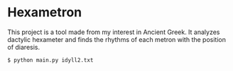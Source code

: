 # Hexametron

This project is a tool made from my interest in Ancient Greek. It analyzes dactylic hexameter and finds the rhythms of each metron with the position of diaresis.

```bash
$ python main.py idyll2.txt
```
